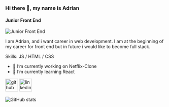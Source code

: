 ### Hi there 👋, my name is Adrian
#### Junior Front End
![Junior Front End]([https://banner2.cleanpng.com/20180126/ilq/kisspng-digital-marketing-business-service-brand-computer-programming-5a6bfddde0fe46.3724847015170267819216.jpg](https://github.com/Adrian1806/Adrian1806/blob/main/programmer.gif))

I am Adrian, and i want career in web development. I am at the beginning of my career for front end but in future i would like to become full stack.

Skills:  JS / HTML / CSS

- 🔭 I’m currently working on Netflix-Clone 
- 🌱 I’m currently learning React 


[<img src='https://cdn.jsdelivr.net/npm/simple-icons@3.0.1/icons/github.svg' alt='github' height='40'>](https://github.com/Adrian1806)  [<img src='https://cdn.jsdelivr.net/npm/simple-icons@3.0.1/icons/linkedin.svg' alt='linkedin' height='40'>](https://www.linkedin.com/in/adrian-voicu-071970272/)  

![GitHub stats](https://github-readme-stats.vercel.app/api?username=Adrian1806&show_icons=true)  

